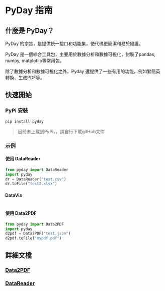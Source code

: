 # PyDay 指南
## 什麼是 PyDay？
PyDay 的宗旨，是提供統一接口和功能集，使代碼更簡潔和易於維護。

PyDay 是一個綜合工具包，主要用於數據分析和數據可視化，封裝了pandas, numpy, matplotlib等常用包。

除了數據分析和數據可視化之外，Pyday 還提供了一些有用的功能，例如䌓簡英轉換、生成PDF等。 

## 快速開始
### PyPi 安裝
```shell
pip install pyday
```
> 目前未上載到PyPi，，請自行下載gitHub文件

### 示例
#### 使用 DataReader
```python
from pyday import DataReader
import pyday
dr = DataReader("test.csv")
dr.toFile("test2.xlsx")
```

#### DataVis
```python
```

#### 使用 Data2PDF 
```python
from pyday import Data2PDF
import pyday
d2pdf = Data2PDF("test.json")
d2pdf.toFile("mypdf.pdf")
```

## 詳細文檔
### [Data2PDF](./d2pdf.md)
### [DataReader](./dr.md)
